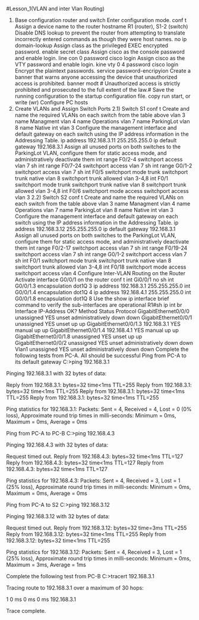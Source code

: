 #Lesson_1(VLAN and inter Vlan Routing)
1) Base configuration router and switch
Enter configuration mode.
conf t
Assign a device name to the router
hostname R1 (router), S1-2 (switch)
Disable DNS lookup to prevent the router from attempting to translate incorrectly entered commands as though they were host names.
no ip domain-lookup
Assign class as the privileged EXEC encrypted password.
enable secret class
Assign cisco as the console password and enable login.
line con 0
password cisco
login
Assign cisco as the VTY password and enable login.
kine vty 0 4
password cisco
login
Encrypt the plaintext passwords.
service password-encripyion
Create a banner that warns anyone accessing the device that unauthorized access is prohibited.
banner modt #
Unauthorized access is strictly prohibited and prosecuted to the full extent of the law.#
Save the running configuration to the startup configuration file.
copy run start, or write (wr)
Configure PC hosts
2) Create VLANs and Assign Switch Ports
2.1) Switch S1
conf t
Create and name the required VLANs on each switch from the table above
vlan 3
name Managment
vlan 4
name Operations
vlan 7
name ParkingLot
vlan 8
name Native
int vlan 3
Configure the management interface and default gateway on each switch using the IP address information in the Addressing Table.
ip address 192.168.3.11 255.255.255.0
ip default gateway 192.168.3.1
Assign all unused ports on both switches to the ParkingLot VLAN, configure them for static access mode, and administratively deactivate them
int range F0/2-4
switchport access vlan 7
sh
int range F0/7-24
switchport access vlan 7
sh
int range G0/1-2
switchport access vlan 7
sh
int F0/5
switchport mode trunk
switchport trunk native vlan 8
switchport trunk allowed vlan 3-4,8
int F0/1
switchport mode trunk
switchport trunk native vlan 8
switchport trunk allowed vlan 3-4,8
int F0/6
switchport mode access
switchport access vlan 3
2.2) Switch S2
conf t
Create and name the required VLANs on each switch from the table above
vlan 3
name Managment
vlan 4
name Operations
vlan 7
name ParkingLot
vlan 8
name Native
int vlan 3
Configure the management interface and default gateway on each switch using the IP address information in the Addressing Table.
ip address 192.168.3.12 255.255.255.0
ip default gateway 192.168.3.1
Assign all unused ports on both switches to the ParkingLot VLAN, configure them for static access mode, and administratively deactivate them
int range F0/2-17
switchport access vlan 7
sh
int range F0/19-24
switchport access vlan 7
sh
int range G0/1-2
switchport access vlan 7
sh
int F0/1
switchport mode trunk
switchport trunk native vlan 8
switchport trunk allowed vlan 3-4,8
int F0/18
switchport mode access
switchport access vlan 4
Configure Inter-VLAN Routing on the Router
Activate interface G0/0/1 on the router
conf t
int Gi0/0/1
no sh
int G0/0/1.3
encapsulation dot1Q 3
ip address 192.168.3.1 255.255.255.0
int G0/0/1.4
encapsulation dot1Q 4
ip address 192.168.4.1 255.255.255.0
int G0/0/1.8
encapsulation dot1Q 8
Use the show ip interface brief command to verify the sub-interfaces are operational
R1#sh ip int br
Interface              IP-Address      OK? Method Status                Protocol 
GigabitEthernet0/0/0   unassigned      YES unset  administratively down down 
GigabitEthernet0/0/1   unassigned      YES unset  up                    up 
GigabitEthernet0/0/1.3 192.168.3.1     YES manual up                    up 
GigabitEthernet0/0/1.4 192.168.4.1     YES manual up                    up 
GigabitEthernet0/0/1.8 unassigned      YES unset  up                    up 
GigabitEthernet0/0/2   unassigned      YES unset  administratively down down 
Vlan1                  unassigned      YES unset  administratively down down
Complete the following tests from PC-A. All should be successful
Ping from PC-A to its default gateway
C:\>ping 192.168.3.1

Pinging 192.168.3.1 with 32 bytes of data:

Reply from 192.168.3.1: bytes=32 time<1ms TTL=255
Reply from 192.168.3.1: bytes=32 time<1ms TTL=255
Reply from 192.168.3.1: bytes=32 time<1ms TTL=255
Reply from 192.168.3.1: bytes=32 time<1ms TTL=255

Ping statistics for 192.168.3.1:
    Packets: Sent = 4, Received = 4, Lost = 0 (0% loss),
Approximate round trip times in milli-seconds:
    Minimum = 0ms, Maximum = 0ms, Average = 0ms

Ping from PC-A to PC-B
C:\>ping 192.168.4.3

Pinging 192.168.4.3 with 32 bytes of data:

Request timed out.
Reply from 192.168.4.3: bytes=32 time<1ms TTL=127
Reply from 192.168.4.3: bytes=32 time<1ms TTL=127
Reply from 192.168.4.3: bytes=32 time<1ms TTL=127

Ping statistics for 192.168.4.3:
    Packets: Sent = 4, Received = 3, Lost = 1 (25% loss),
Approximate round trip times in milli-seconds:
    Minimum = 0ms, Maximum = 0ms, Average = 0ms

Ping from PC-A to S2
C:\>ping 192.168.3.12

Pinging 192.168.3.12 with 32 bytes of data:

Request timed out.
Reply from 192.168.3.12: bytes=32 time=3ms TTL=255
Reply from 192.168.3.12: bytes=32 time<1ms TTL=255
Reply from 192.168.3.12: bytes=32 time<1ms TTL=255

Ping statistics for 192.168.3.12:
    Packets: Sent = 4, Received = 3, Lost = 1 (25% loss),
Approximate round trip times in milli-seconds:
    Minimum = 0ms, Maximum = 3ms, Average = 1ms

Complete the following test from PC-B
C:\>tracert 192.168.3.1

Tracing route to 192.168.3.1 over a maximum of 30 hops: 

  1   0 ms      0 ms      0 ms      192.168.3.1

Trace complete.